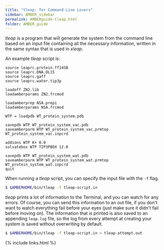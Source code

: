 ```yaml
---
title: "tleap: for Command-Line Lovers"
sidebar: AMBER_sidebar
permalink: AMBERguide-tleap.html
folder: AMBER_guide
---
```


<link rel="stylesheet" href="css/theme-orange.css">

*tleap* is a program that will generate the system from the command line based
on an input file containing all the necessary information, written in the same
syntax that is used in *xleap*.

An example *tleap* script is:
```
source leaprc.protein.ff14SB
source leaprc.DNA.OL15
source leaprc.gaff
source leaprc.water.tip3p

loadoff ZN2.lib
loadamberparams ZN2.frcmod

loadamberprep NSA.prepi
loadamberparams NSA.frcmod

WTP = loadpdb WT_protein_system.pdb

savepdb WTP WT_protein_system_vac.pdb
saveamberparm WTP WT_protein_system_vac.prmtop WT_protein_system_vac.inpcrd

addions WTP K+ 0.0
solvatebox WTP TIP3PBOX 12.0

savepdb WTP WT_protein_system_wat.pdb
saveamberparm WTP WT_protein_system_wat.prmtop WT_protein_system_wat.inpcrd
quit
```

When running a *tleap* script, you can specify the input file with the
`-f` flag.
```bash
$ $AMBERHOME/bin/tleap -f tleap-script.in
```

*tleap* prints a lot of information to the Terminal, and you can watch for any
errors.
Of course, you can send this information to an out file,
if you don't want to watch everything fail before your eyes
(just make sure it didn't fail before moving on).
The information that is printed is also saved to an appending `leap.log` file,
so the log from every attempt at creating your system is saved without
overwriting by default.
```bash
$ $AMBERHOME/bin/tleap -f tleap-script.in > tleap-attempt.out
```

{% include links.html %}
